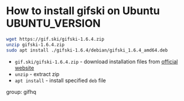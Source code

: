 # How to install gifski on Ubuntu UBUNTU_VERSION

```bash
wget https://gif.ski/gifski-1.6.4.zip
unzip gifski-1.6.4.zip
sudo apt install ./gifski-1.6.4/debian/gifski_1.6.4_amd64.deb
```

- `gif.ski/gifski-1.6.4.zip` - download installation files from [official website](https://gif.ski/)
- `unzip` - extract zip
- `apt install` - install specified `deb` file

group: gifhq


